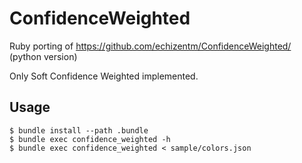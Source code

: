 # ConfidenceWeighted

Ruby porting of https://github.com/echizentm/ConfidenceWeighted/ (python version)

Only Soft Confidence Weighted implemented.

## Usage

    $ bundle install --path .bundle
    $ bundle exec confidence_weighted -h
    $ bundle exec confidence_weighted < sample/colors.json
